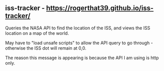 ## iss-tracker - https://rogerthat39.github.io/iss-tracker/
Queries the NASA API to find the location of the ISS, and views the ISS location on a map of the world.

May have to "load unsafe scripts" to allow the API query to go through - otherwise the ISS dot will remain at 0,0.

The reason this message is appearing is because the API I am using is http only.
